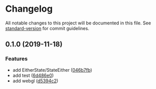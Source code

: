 # Changelog

All notable changes to this project will be documented in this file. See [standard-version](https://github.com/conventional-changelog/standard-version) for commit guidelines.

## 0.1.0 (2019-11-18)


### Features

* add EitherState/StateEither ([046b7fb](https://github.com/NTagami/test-ts-app/commit/046b7fb6cd44fd731fbf060172cfd1c25ddd8172))
* add test ([6d486e0](https://github.com/NTagami/test-ts-app/commit/6d486e045797a0c394e90c8b5c59d6faec47c0f1))
* add webgl ([d5394c2](https://github.com/NTagami/test-ts-app/commit/d5394c2a59f3a8c2ff34f312020dfe12a4b664b0))
